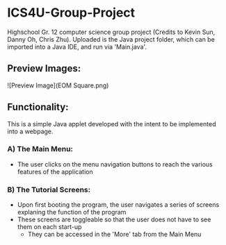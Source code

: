 # ICS4U-Group-Project
Highschool Gr. 12 computer science group project (Credits to Kevin Sun, Danny Oh, Chris Zhu). Uploaded is the Java project folder, which can be imported into a Java IDE, and run via 'Main.java'.

## Preview Images:
![Preview Image](EOM Square.png)

## Functionality:
This is a simple Java applet developed with the intent to be implemented into a webpage.

### A) The Main Menu:
* The user clicks on the menu navigation buttons to reach the various features of the application

### B) The Tutorial Screens:
* Upon first booting the program, the user navigates a series of screens explaning the function of the program
* These screens are toggleable so that the user does not have to see them on each start-up
  * They can be accessed in the 'More' tab from the Main Menu
